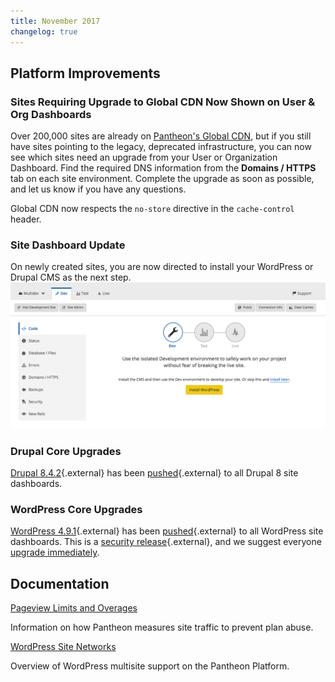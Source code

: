 ```yaml
---
title: November 2017
changelog: true
---
```

## Platform Improvements
### Sites Requiring Upgrade to Global CDN Now Shown on User & Org Dashboards
Over 200,000 sites are already on [Pantheon's Global CDN](/docs/global-cdn/), but if you still have sites pointing to the legacy, deprecated infrastructure, you can now see which sites need an upgrade from your User or Organization Dashboard. Find the required DNS information from the **Domains / HTTPS** tab on each site environment. Complete the upgrade as soon as possible, and let us know if you have any questions.

Global CDN now respects the `no-store` directive in the `cache-control` header.

### Site Dashboard Update
On newly created sites, you are now directed to install your WordPress or Drupal CMS as the next step.
![Install WordPress or Drupal](/source/docs/assets/images/dashboard/install-cms.png)

### Drupal Core Upgrades
[Drupal 8.4.2](https://www.drupal.org/project/drupal/releases/8.4.2){.external} has been [pushed](https://github.com/pantheon-systems/drops-8/pull/196){.external} to all Drupal 8 site dashboards.

### WordPress Core Upgrades
[WordPress 4.9.1](https://codex.wordpress.org/Version_4.9.1){.external} has been [pushed](https://github.com/pantheon-systems/WordPress/pull/144){.external} to all WordPress site dashboards. This is a [security release](https://status.pantheon.io/incidents/ml7yn6xj8ffl){.external}, and we suggest everyone [upgrade immediately](/docs/core-updates/).

## Documentation

[Pageview Limits and Overages](/docs/pageview-limits/)

Information on how Pantheon measures site traffic to prevent plan abuse.

[WordPress Site Networks](/docs/guides/multisite/)

Overview of WordPress multisite support on the Pantheon Platform.
